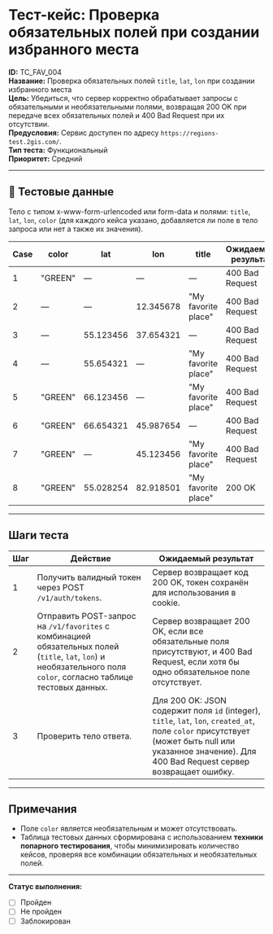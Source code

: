# Тест-кейс: Проверка обязательных полей при создании избранного места

**ID:** TC_FAV_004  
**Название:** Проверка обязательных полей `title`, `lat`, `lon` при создании избранного места  
**Цель:** Убедиться, что сервер корректно обрабатывает запросы с обязательными и необязательными полями, возвращая 200 OK при передаче всех обязательных полей и 400 Bad Request при их отсутствии.  
**Предусловия:** Сервис доступен по адресу `https://regions-test.2gis.com/`.   
**Тип теста:** Функциональный  
**Приоритет:** Средний  

---

## 🧪 Тестовые данные
Тело с типом x-www-form-urlencoded или form-data и полями: `title`, `lat`, `lon`, `color` (для каждого кейса указано, добавляется ли поле в тело запроса или нет а также их значения).

| Case | color       | lat        | lon         | title               | Ожидаемый результат |
|------|------------|------------|------------|--------------------|-------------------|
| 1    | "GREEN"    | —          | —          | —                  | 400 Bad Request |
| 2    | —          | —          | 12.345678  | "My favorite place"| 400 Bad Request |
| 3    | —          | 55.123456  | 37.654321  | —                  | 400 Bad Request |
| 4    | —          | 55.654321  | —          | "My favorite place"| 400 Bad Request |
| 5    | "GREEN"    | 66.123456  | —          | "My favorite place"| 400 Bad Request |
| 6    | "GREEN"    | 66.654321  | 45.987654  | —                  | 400 Bad Request |
| 7    | "GREEN"    | —          | 45.123456  | "My favorite place"| 400 Bad Request |
| 8    | "GREEN"    | 55.028254  | 82.918501  | "My favorite place"| 200 OK |

---

## Шаги теста

| Шаг | Действие | Ожидаемый результат |
|-----|-----------|-------------------|
| 1   | Получить валидный токен через POST `/v1/auth/tokens`. | Сервер возвращает код 200 OK, токен сохранён для использования в cookie. |
| 2   | Отправить POST-запрос на `/v1/favorites` с комбинацией обязательных полей (`title`, `lat`, `lon`) и необязательного поля `color`, согласно таблице тестовых данных. | Сервер возвращает 200 OK, если все обязательные поля присутствуют, и 400 Bad Request, если хотя бы одно обязательное поле отсутствует. |
| 3   | Проверить тело ответа. | Для 200 OK: JSON содержит поля `id` (integer), `title`, `lat`, `lon`, `created_at`, поле `color` присутствует (может быть null или указанное значение). Для 400 Bad Request сервер возвращает ошибку. |

---

## Примечания
- Поле `color` является необязательным и может отсутствовать.  
- Таблица тестовых данных сформирована с использованием **техники попарного тестирования**, чтобы минимизировать количество кейсов, проверяя все комбинации обязательных и необязательных полей.

---

**Статус выполнения:**  
- [ ] Пройден  
- [ ] Не пройден  
- [ ] Заблокирован
